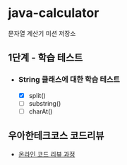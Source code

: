 # java-calculator
문자열 계산기 미션 저장소

## 1단계 - 학습 테스트

- ### String 클래스에 대한 학습 테스트

  - [x] split()
  - [ ] substring()
  - [ ] charAt()

## 우아한테크코스 코드리뷰

* [온라인 코드 리뷰 과정](https://github.com/woowacourse/woowacourse-docs/blob/master/maincourse/README.md)